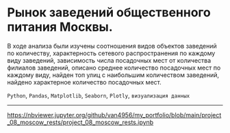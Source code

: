 # Рынок заведений общественного питания Москвы.

В ходе анализа были изучены соотношения видов объектов заведений по количеству, характерность сетевого распространения по каждому виду заведений, зависимость числа посадочных мест от количества филиалов заведений, описано среднее количество посадочных мест по каждому виду, найден топ улиц с наибольшим количеством заведений, найдено характерное количество посадочных мест.

`Python`, `Pandas`, `Matplotlib`, `Seaborn`, `Plotly`, `визуализация данных`  
  
---  
https://nbviewer.jupyter.org/github/van4956/my_portfolio/blob/main/project_08_moscow_rests/project_08_moscow_rests.ipynb  
